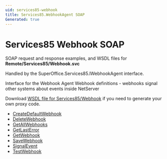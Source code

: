 ```yaml
---
uid: services85-webhook
title: Services85.WebhookAgent SOAP
Generated: true
---
```


# Services85 Webhook SOAP

SOAP request and response examples, and WSDL files for **Remote/Services85/Webhook.svc**

Handled by the <see cref="T:SuperOffice.Services85.IWebhookAgent">SuperOffice.Services85.IWebhookAgent</see> interface.

Interface for the Webhook Agent
Webhook definitions - webhooks signal other systems about events inside NetServer

Download [WSDL file for Services85/Webhook](../Services85-Webhook.md) if you need to generate your own proxy code.

* [CreateDefaultWebhook](CreateDefaultWebhook.md)
* [DeleteWebhook](DeleteWebhook.md)
* [GetAllWebhooks](GetAllWebhooks.md)
* [GetLastError](GetLastError.md)
* [GetWebhook](GetWebhook.md)
* [SaveWebhook](SaveWebhook.md)
* [SignalEvent](SignalEvent.md)
* [TestWebhook](TestWebhook.md)
